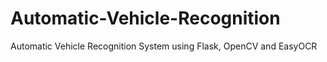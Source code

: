 # Automatic-Vehicle-Recognition
Automatic Vehicle Recognition System using Flask, OpenCV and EasyOCR
